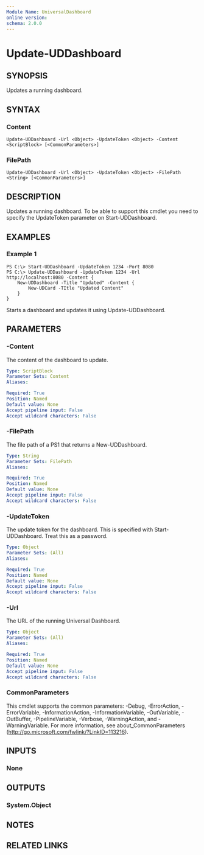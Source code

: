 ```yaml
---
Module Name: UniversalDashboard
online version:
schema: 2.0.0
---
```


# Update-UDDashboard

## SYNOPSIS
Updates a running dashboard. 

## SYNTAX

### Content
```
Update-UDDashboard -Url <Object> -UpdateToken <Object> -Content <ScriptBlock> [<CommonParameters>]
```

### FilePath
```
Update-UDDashboard -Url <Object> -UpdateToken <Object> -FilePath <String> [<CommonParameters>]
```

## DESCRIPTION
Updates a running dashboard. To be able to support this cmdlet you need to specify the UpdateToken parameter on Start-UDDashboard. 

## EXAMPLES

### Example 1
```
PS C:\> Start-UDDashboard -UpdateToken 1234 -Port 8080
PS C:\> Update-UDDashboard -UpdateToken 1234 -Url http://localhost:8080 -Content {
    New-UDDashboard -Title "Updated" -Content {
        New-UDCard -TItle "Updated Content"
    }
}
```

Starts a dashboard and updates it using Update-UDDashboard. 

## PARAMETERS

### -Content
The content of the dashboard to update. 

```yaml
Type: ScriptBlock
Parameter Sets: Content
Aliases: 

Required: True
Position: Named
Default value: None
Accept pipeline input: False
Accept wildcard characters: False
```

### -FilePath
The file path of a PS1 that returns a New-UDDashboard.

```yaml
Type: String
Parameter Sets: FilePath
Aliases: 

Required: True
Position: Named
Default value: None
Accept pipeline input: False
Accept wildcard characters: False
```

### -UpdateToken
The update token for the dashboard. This is specified with Start-UDDashboard. Treat this as a password. 

```yaml
Type: Object
Parameter Sets: (All)
Aliases: 

Required: True
Position: Named
Default value: None
Accept pipeline input: False
Accept wildcard characters: False
```

### -Url
The URL of the running Universal Dashboard. 

```yaml
Type: Object
Parameter Sets: (All)
Aliases: 

Required: True
Position: Named
Default value: None
Accept pipeline input: False
Accept wildcard characters: False
```

### CommonParameters
This cmdlet supports the common parameters: -Debug, -ErrorAction, -ErrorVariable, -InformationAction, -InformationVariable, -OutVariable, -OutBuffer, -PipelineVariable, -Verbose, -WarningAction, and -WarningVariable. For more information, see about_CommonParameters (http://go.microsoft.com/fwlink/?LinkID=113216).

## INPUTS

### None

## OUTPUTS

### System.Object

## NOTES

## RELATED LINKS




